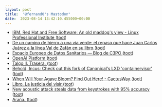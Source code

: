 ```yaml
---
layout: post
title:  "@fernand0's Mastodon"
date:  2023-08-14 13:42:10.455000+00:00
---
```

*  [IBM, Red Hat and Free Software: An old maddog&#39;s view - Linux Professional Institute   ](https://www.lpi.org/blog/2023/07/30/ibm-red-hat-and-free-software-an-old-maddogs-view/) ([toot](https://mastodon.social/@fernand0/110888257483574328))
*  [De un camino de hierro a una vía verde: el repaso que hace Juan Carlos Juárez a la línea Val de Zafán en su libro ](https://www.lacomarca.net/camino-hierro-via-verde-libro-juan-carlos-juarez-repasa-detalle-devenir-ferrocarril-val-zafan) ([toot](https://mastodon.social/@fernand0/110888011467199066))
*  [Espacio Europeo de Datos Sanitarios — Blog de C3PO ](https://c3po.website/blog/espacio-europeo-de-datos-sanitarios) ([toot](https://mastodon.social/@fernand0/110887647396760431))
*  [OpenAI Platform ](https://platform.openai.co) ([toot](https://mastodon.social/@fernand0/110887472038034319))
*  [Talgo II.  Trasera. ](https://www.flickr.com/photos/fernand0/53095204553) ([toot](https://mastodon.social/@fernand0/110887467012250910))
*  [Behold, Incus: Check out this fork of Canonical's LXD 'containervisor' ](https://www.theregister.com/2023/08/04/incus_lxd_fork) ([toot](https://mastodon.social/@fernand0/110887275215051971))
*  [When Will Your Agave Bloom? Find Out Here! - CactusWay ](https://cactusway.com/when-will-your-agave-bloom-find-out-here) ([toot](https://mastodon.social/@fernand0/110887006637068976))
*  [Libro. La justicia del visir ](https://fotografiasenmovimiento.wordpress.com/2023/08/14/libro-la-justicia-del-visir) ([toot](https://mastodon.social/@fernand0/110886946494706676))
*  [New acoustic attack steals data from keystrokes with 95% accuracy ](https://www.bleepingcomputer.com/news/security/new-acoustic-attack-steals-data-from-keystrokes-with-95-percent-accuracy) ([toot](https://mastodon.social/@fernand0/110886872806379549))
*  [Araña. ](https://avecesunafoto.wordpress.com/2023/08/13/arana) ([toot](https://mastodon.social/@fernand0/110883558683922820))
